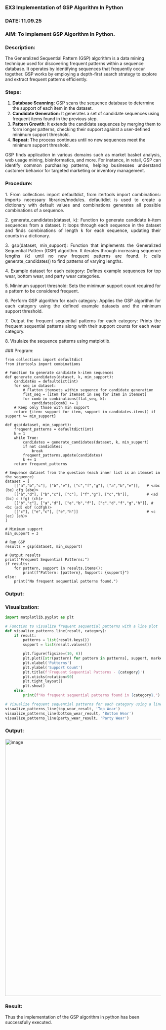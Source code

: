 ### EX3 Implementation of GSP Algorithm In Python
### DATE: 11.09.25
### AIM: To implement GSP Algorithm In Python.
### Description:
The Generalized Sequential Pattern (GSP) algorithm is a data mining technique used for discovering frequent patterns within a sequence database. It operates by identifying sequences that frequently occur together. GSP works by employing a depth-first search strategy to explore and extract frequent patterns efficiently.
### Steps:
1. <strong>Database Scanning:</strong> GSP scans the sequence database to determine the support of each item in the dataset.
2. <strong>Candidate Generation:</strong> It generates a set of candidate sequences using frequent items found in the previous step.
3. <strong>Pattern Growth:</strong> It extends the candidate sequences by merging them to form longer patterns, checking their support against a user-defined minimum support threshold.
4. <strong>Repeat:</strong> The process continues until no new sequences meet the minimum support threshold.
<p align="justify">
GSP finds application in various domains such as market basket analysis, web usage mining, bioinformatics, and more. For instance, in retail, GSP can identify common purchasing patterns, helping businesses understand customer behavior for targeted marketing or inventory management.
</p>

### Procedure:
<p align="justify">
1. From collections import defaultdict, from itertools import combinations: Imports necessary libraries/modules. defaultdict is
used to create a dictionary with default values and combinations generates all possible combinations of a sequence.</p>
<p align="justify">
2. generate_candidates(dataset, k): Function to generate candidate k-item sequences from a dataset. It loops through each sequence in the
dataset and finds combinations of length k for each sequence, updating their counts in a dictionary.</p>
<p align="justify">
3. gsp(dataset, min_support): Function that implements the Generalized Sequential Pattern (GSP) algorithm. It iterates through increasing
sequence lengths (k) until no new frequent patterns are found. It calls generate_candidates() to find patterns of varying lengths.</p>
<p align="justify">
4. Example dataset for each category: Defines example sequences for top wear, bottom wear, and party wear categories.</p>
<p align="justify">
5. Minimum support threshold: Sets the minimum support count required for a pattern to be considered frequent.</p>
<p align="justify">
6. Perform GSP algorithm for each category: Applies the GSP algorithm for each category using the defined example datasets and the
minimum support threshold.</p>
<p align="justify">
7. Output the frequent sequential patterns for each category: Prints the frequent sequential patterns 
    along with their support counts
for each wear category.</p>
<p align="justify">
8. Visulaize the sequence patterns using matplotlib.
</p>
### Program:

```
from collections import defaultdict
from itertools import combinations

# Function to generate candidate k-item sequences
def generate_candidates(dataset, k, min_support):
    candidates = defaultdict(int)
    for seq in dataset:
        # Flatten itemsets within sequence for candidate generation
        flat_seq = [item for itemset in seq for item in itemset]
        for comb in combinations(flat_seq, k):
            candidates[comb] += 1
    # Keep only those with min support
    return {item: support for item, support in candidates.items() if support >= min_support}

def gsp(dataset, min_support):
    frequent_patterns = defaultdict(int)
    k = 1
    while True:
        candidates = generate_candidates(dataset, k, min_support)
        if not candidates:
            break
        frequent_patterns.update(candidates)
        k += 1
    return frequent_patterns

# Sequence dataset from the question (each inner list is an itemset in the sequence)
dataset = [
    [["a","b","c"], ["b","e"], ["c","f","g"], ["a","b","e"]],   # <abc (be) cfg (abe)>
    [["a","d"], ["b","c"], ["c"], ["f","g"], ["c","h"]],        # <ad (bc) c (fg) (ch)>
    [["b","c"], ["a","d"], ["e","b","f"], ["c","d","f","g","h"]], # <bc (ad) ebf (cdfgh)>
    [["c"], ["e","c"], ["e","h"]]                               # <c (ec) (eh)>
]

# Minimum support
min_support = 3

# Run GSP
results = gsp(dataset, min_support)

# Output results
print("Frequent Sequential Patterns:")
if results:
    for pattern, support in results.items():
        print(f"Pattern: {pattern}, Support: {support}")
else:
    print("No frequent sequential patterns found.")
```
### Output:

### Visualization:
```python
import matplotlib.pyplot as plt

# Function to visualize frequent sequential patterns with a line plot
def visualize_patterns_line(result, category):
    if result:
        patterns = list(result.keys())
        support = list(result.values())

        plt.figure(figsize=(10, 6))
        plt.plot([str(pattern) for pattern in patterns], support, marker='o', linestyle='-', color='blue')
        plt.xlabel('Patterns')
        plt.ylabel('Support Count')
        plt.title(f'Frequent Sequential Patterns - {category}')
        plt.xticks(rotation=90)
        plt.tight_layout()
        plt.show()
    else:
        print(f"No frequent sequential patterns found in {category}.")

# Visualize frequent sequential patterns for each category using a line plot
visualize_patterns_line(top_wear_result, 'Top Wear')
visualize_patterns_line(bottom_wear_result, 'Bottom Wear')
visualize_patterns_line(party_wear_result, 'Party Wear')
```
### Output:

<img width="826" height="828" alt="image" src="https://github.com/user-attachments/assets/d1a82c94-e8c8-4a18-99d4-e334a66ea1bb" />

### Result:
Thus the implementation of the GSP algorithm in python has been successfully executed.
